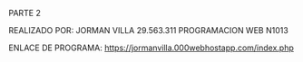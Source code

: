 PARTE 2

REALIZADO POR: JORMAN VILLA 29.563.311 
PROGRAMACION WEB N1013

ENLACE DE PROGRAMA: https://jormanvilla.000webhostapp.com/index.php
